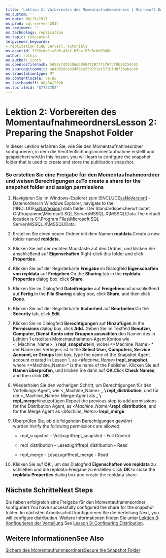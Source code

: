 ```yaml
---
title: 'Lektion 2: Vorbereiten des Momentaufnahmeordners | Microsoft-Dokumentation'
ms.custom: ''
ms.date: 06/13/2017
ms.prod: sql-server-2014
ms.reviewer: ''
ms.technology: replication
ms.topic: conceptual
helpviewer_keywords:
- replication [SQL Server], tutorials
ms.assetid: f286cde9-c0d0-43ef-b7ba-53c3cbb8906c
author: rothja
ms.author: jroth
ms.openlocfilehash: 5d98c7433d0bd50504f20f7f576fcf0b20154c81
ms.sourcegitcommit: ad4d92dce894592a259721a1571b1d8736abacdb
ms.translationtype: MT
ms.contentlocale: de-DE
ms.lasthandoff: 08/04/2020
ms.locfileid: "87723702"
---
```

# <a name="lesson-2-preparing-the-snapshot-folder"></a><span data-ttu-id="4628c-102">Lektion 2: Vorbereiten des Momentaufnahmeordners</span><span class="sxs-lookup"><span data-stu-id="4628c-102">Lesson 2: Preparing the Snapshot Folder</span></span>
  <span data-ttu-id="4628c-103">In dieser Lektion erfahren Sie, wie Sie den Momentaufnahmeordner konfigurieren, in dem die Veröffentlichungsmomentaufnahme erstellt und gespeichert wird.</span><span class="sxs-lookup"><span data-stu-id="4628c-103">In this lesson, you will learn to configure the snapshot folder that is used to create and store the publication snapshot.</span></span>  
  
### <a name="to-create-a-share-for-the-snapshot-folder-and-assign-permissions"></a><span data-ttu-id="4628c-104">So erstellen Sie eine Freigabe für den Momentaufnahmeordner und weisen Berechtigungen zu</span><span class="sxs-lookup"><span data-stu-id="4628c-104">To create a share for the snapshot folder and assign permissions</span></span>  
  
1.  <span data-ttu-id="4628c-105">Navigieren Sie im Windows-Explorer zum [!INCLUDE[ssNoVersion](../../includes/ssnoversion-md.md)] -Datenordner.</span><span class="sxs-lookup"><span data-stu-id="4628c-105">In Windows Explorer, navigate to the [!INCLUDE[ssNoVersion](../../includes/ssnoversion-md.md)] data folder.</span></span> <span data-ttu-id="4628c-106">Der Standardspeicherort lautet C:\Programme\Microsoft SQL Server\MSSQL.X\MSSQL\Data.</span><span class="sxs-lookup"><span data-stu-id="4628c-106">The default location is C:\Program Files\Microsoft SQL Server\MSSQL.X\MSSQL\Data.</span></span>  
  
2.  <span data-ttu-id="4628c-107">Erstellen Sie einen neuen Ordner mit dem Namen **repldata**.</span><span class="sxs-lookup"><span data-stu-id="4628c-107">Create a new folder named **repldata**.</span></span>  
  
3.  <span data-ttu-id="4628c-108">Klicken Sie mit der rechten Maustaste auf den Ordner, und klicken Sie anschließend auf **Eigenschaften**.</span><span class="sxs-lookup"><span data-stu-id="4628c-108">Right-click this folder and click **Properties**.</span></span>  
  
4.  <span data-ttu-id="4628c-109">Klicken Sie auf der Registerkarte **Freigabe** im Dialogfeld **Eigenschaften von repldata** auf **Freigeben**.</span><span class="sxs-lookup"><span data-stu-id="4628c-109">On the **Sharing** tab in the **repldata Properties** dialog box, click **Share**.</span></span>  
  
5.  <span data-ttu-id="4628c-110">Klicken Sie im Dialogfeld **Dateifreigabe** auf **Freigeben**und anschließend auf **Fertig**.</span><span class="sxs-lookup"><span data-stu-id="4628c-110">In the **File Sharing** dialog box, click **Share**, and then click **Done**.</span></span>  
  
6.  <span data-ttu-id="4628c-111">Klicken Sie auf der Registerkarte **Sicherheit** auf **Bearbeiten**.</span><span class="sxs-lookup"><span data-stu-id="4628c-111">On the **Security** tab, click **Edit**.</span></span>  
  
7.  <span data-ttu-id="4628c-112">Klicken Sie im Dialogfeld **Berechtigungen** auf **Hinzufügen**.</span><span class="sxs-lookup"><span data-stu-id="4628c-112">In the **Permissions** dialog box, click **Add.**</span></span> <span data-ttu-id="4628c-113">Geben Sie im Textfeld **Benutzer, Computer, Dienst Konto oder Gruppen auswählen** den Namen des in Lektion 1 erstellten Momentaufnahmen-Agent Kontos wie \<_Machine_Name> _**\ repl_snapshot**ein, wobei \<*Machine_Name> \* der Name des Verlegers ist.</span><span class="sxs-lookup"><span data-stu-id="4628c-113">In the **Select User, Computers, Service Account, or Groups** text box, type the name of the Snapshot Agent account created in Lesson 1, as \<_Machine_Name>_**\repl_snapshot**, where \<*Machine_Name>\* is the name of the Publisher.</span></span> <span data-ttu-id="4628c-114">Klicken Sie auf **Namen überprüfen**, und klicken Sie dann auf **OK**.</span><span class="sxs-lookup"><span data-stu-id="4628c-114">Click **Check Names**, and then click **OK**.</span></span>  
  
8.  <span data-ttu-id="4628c-115">Wiederholen Sie den vorherigen Schritt, um Berechtigungen für den Verteilungs-Agent, wie \<_Machine_Name> _ **\ repl_distribution**, und für die \<_Machine_Name> Merge-Agent als _ **\ repl_merge**hinzuzufügen.</span><span class="sxs-lookup"><span data-stu-id="4628c-115">Repeat the previous step to add permissions for the Distribution Agent, as \<_Machine_Name>_**\repl_distribution**, and for the Merge Agent as \<_Machine_Name>_**\repl_merge**.</span></span>  
  
9. <span data-ttu-id="4628c-116">Überprüfen Sie, ob die folgenden Berechtigungen gewährt wurden.</span><span class="sxs-lookup"><span data-stu-id="4628c-116">Verify the following permissions are allowed:</span></span>  
  
    -   <span data-ttu-id="4628c-117">repl_snapshot - Vollzugriff</span><span class="sxs-lookup"><span data-stu-id="4628c-117">repl_snapshot - Full Control</span></span>  
  
    -   <span data-ttu-id="4628c-118">repl_distribution - Lesezugriff</span><span class="sxs-lookup"><span data-stu-id="4628c-118">repl_distribution - Read</span></span>  
  
    -   <span data-ttu-id="4628c-119">repl_merge - Lesezugriff</span><span class="sxs-lookup"><span data-stu-id="4628c-119">repl_merge - Read</span></span>  
  
10. <span data-ttu-id="4628c-120">Klicken Sie auf **OK** , um das Dialogfeld **Eigenschaften von repldata** zu schließen und die repldata-Freigabe zu erstellen.</span><span class="sxs-lookup"><span data-stu-id="4628c-120">Click **OK** to close the **repldata Properties** dialog box and create the repldata share.</span></span>  
  
## <a name="next-steps"></a><span data-ttu-id="4628c-121">Nächste Schritte</span><span class="sxs-lookup"><span data-stu-id="4628c-121">Next Steps</span></span>  
 <span data-ttu-id="4628c-122">Sie haben erfolgreich eine Freigabe für den Momentaufnahmeordner konfiguriert.</span><span class="sxs-lookup"><span data-stu-id="4628c-122">You have successfully configured the share for the snapshot folder.</span></span> <span data-ttu-id="4628c-123">Im nächsten Arbeitsschritt konfigurieren Sie die Verteilung.</span><span class="sxs-lookup"><span data-stu-id="4628c-123">Next, you will configure distribution.</span></span> <span data-ttu-id="4628c-124">Weitere Informationen finden Sie unter [Lektion 3: Konfigurieren der Verteilung](lesson-3-configuring-distribution.md).</span><span class="sxs-lookup"><span data-stu-id="4628c-124">See [Lesson 3: Configuring Distribution](lesson-3-configuring-distribution.md).</span></span>  
  
## <a name="see-also"></a><span data-ttu-id="4628c-125">Weitere Informationen</span><span class="sxs-lookup"><span data-stu-id="4628c-125">See Also</span></span>  
 [<span data-ttu-id="4628c-126">Sichern des Momentaufnahmeordners</span><span class="sxs-lookup"><span data-stu-id="4628c-126">Secure the Snapshot Folder</span></span>](security/secure-the-snapshot-folder.md)  
  
  
